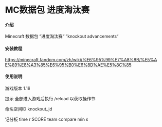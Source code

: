 # MC数据包 进度淘汰赛

#### 介绍
Minecraft 数据包 ”进度淘汰赛“
”knockout advancements“


#### 安装教程

https://minecraft.fandom.com/zh/wiki/%E6%95%99%E7%A8%8B/%E5%AE%89%E8%A3%85%E6%95%B0%E6%8D%AE%E5%8C%85

#### 使用说明

游戏版本
1.19

提示
全部进入游戏后执行 /reload 以获取操作书

命名空间ID
knockout_jd

记分板
time
r
SCORE
team
compare
min
s
